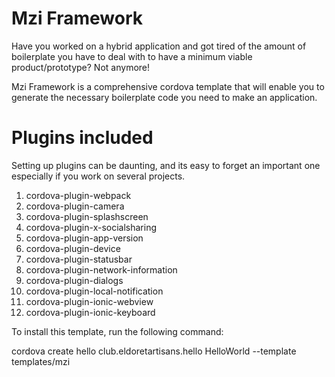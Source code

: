 # Mzi Framework

Have you worked on a hybrid application and got tired of the amount of boilerplate you have to deal with to have a minimum viable product/prototype? Not anymore!

Mzi Framework is a comprehensive cordova template that will enable you to generate the necessary boilerplate code you need to make an application.

# Plugins included

Setting up plugins can be daunting, and its easy to forget an important one especially if you work on several projects.

1. cordova-plugin-webpack
2. cordova-plugin-camera
3. cordova-plugin-splashscreen
4. cordova-plugin-x-socialsharing
5. cordova-plugin-app-version
6. cordova-plugin-device
7. cordova-plugin-statusbar
8. cordova-plugin-network-information
9. cordova-plugin-dialogs
10. cordova-plugin-local-notification
11. cordova-plugin-ionic-webview
12. cordova-plugin-ionic-keyboard


To install this template, run the following command:

cordova create hello club.eldoretartisans.hello HelloWorld --template templates/mzi